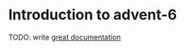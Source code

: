 # Introduction to advent-6

TODO: write [great documentation](http://jacobian.org/writing/what-to-write/)
